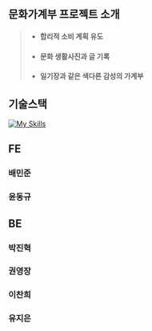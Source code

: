 ## 문화가계부 프로젝트 소개
> * #### 합리적 소비 계획 유도
> * #### 문화 생활사진과 글 기록
> * #### 일기장과 같은 색다른 감성의 가계부



## 기술스택

[![My Skills](https://skillicons.dev/icons?i=html,css,js,react,ts,redux,styledcomponents,vite,git)](https://skillicons.dev)



## FE
### 배민준
### 윤동규



## BE
### 박진혁
### 권영장
### 이찬희
### 유지은
